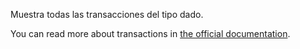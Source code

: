 Muestra todas las transacciones del tipo dado.

You can read more about transactions in [the official documentation](https://docs.firefly-iii.org/concepts/transactions).